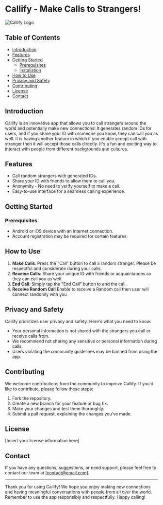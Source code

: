 # Callify - Make Calls to Strangers!

![Callify Logo](path/to/your/logo.png) <!-- Optional: You can add a logo here -->

## Table of Contents
- [Introduction](#introduction)
- [Features](#features)
- [Getting Started](#getting-started)
  - [Prerequisites](#prerequisites)
  - [Installation](#installation)
- [How to Use](#how-to-use)
- [Privacy and Safety](#privacy-and-safety)
- [Contributing](#contributing)
- [License](#license)
- [Contact](#contact)

## Introduction

Callify is an innovative app that allows you to call strangers around the world and potentially make new connections! It generates random IDs for users, and if you share your ID with someone you know, they can call you
as well. It is having another feature in which if you enable accept call with stranger then it will accept those calls directly. It's a fun and exciting way to interact with people from different backgrounds and cultures.

## Features

- Call random strangers with generated IDs.
- Share your ID with friends to allow them to call you.
- Anonymity - No need to verify yourself to make a call.
- Easy-to-use interface for a seamless calling experience.

## Getting Started

### Prerequisites

- Android or iOS device with an internet connection.
- Account registration may be required for certain features.


## How to Use

1. **Make Calls**: Press the "Call" button to call a random stranger. Please be respectful and considerate during your calls.
2. **Receive Calls**: Share your unique ID with friends or acquaintances so they can call you as well.
3. **End Call**: Simply tap the "End Call" button to end the call.
4. **Receive Random Call** Enable to receive a Random call then user will connect randomly with you

## Privacy and Safety

Callify prioritizes user privacy and safety. Here's what you need to know:

- Your personal information is not shared with the strangers you call or receive calls from.
- We recommend not sharing any sensitive or personal information during calls.
- Users violating the community guidelines may be banned from using the app.

## Contributing

We welcome contributions from the community to improve Callify. If you'd like to contribute, please follow these steps:

1. Fork the repository.
2. Create a new branch for your feature or bug fix.
3. Make your changes and test them thoroughly.
4. Submit a pull request, explaining the changes you've made.

## License

[Insert your license information here]

## Contact

If you have any questions, suggestions, or need support, please feel free to contact our team at [contact@email.com].

---

Thank you for using Callify! We hope you enjoy making new connections and having meaningful conversations with people from all over the world. Remember to use the app responsibly and respectfully. Happy calling!
